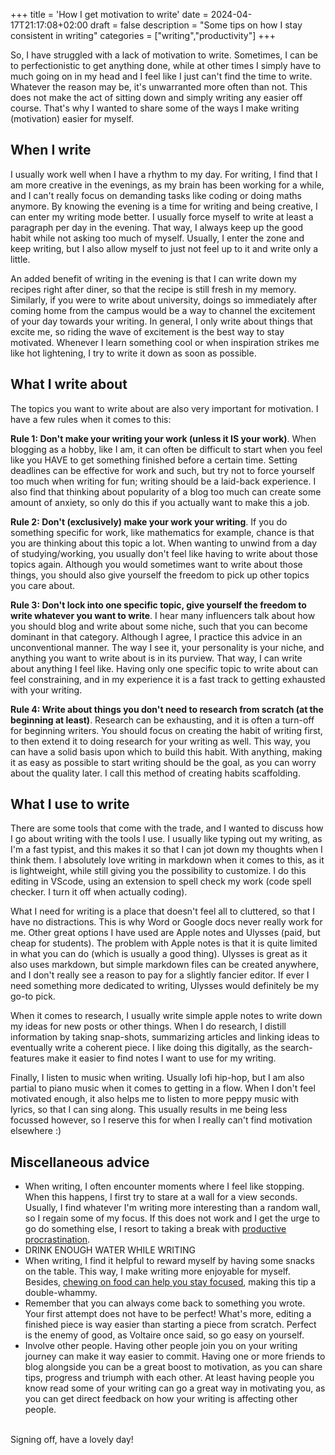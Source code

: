 +++
title = 'How I get motivation to write'
date = 2024-04-17T21:17:08+02:00
draft = false
description = "Some tips on how I stay consistent in writing"
categories = ["writing","productivity"]
+++

So, I have struggled with a lack of motivation to write. Sometimes, I can be to perfectionistic to get anything done, while at other times I simply have to much going on in my head and I feel like I just can't find the time to write. Whatever the reason may be, it's unwarranted more often than not. This does not make the act of sitting down and simply writing any easier off course. That's why I wanted to share some of the ways I make writing (motivation) easier for myself. 


## When I write

I usually work well when I have a rhythm to my day. For writing, I find that I am more creative in the evenings, as my brain has been working for a while, and I can't really focus on demanding tasks like coding or doing maths anymore. By knowing the evening is a time for writing and being creative, I can enter my writing mode better. I usually force myself to write at least a paragraph per day in the evening. That way, I always keep up the good habit while not asking too much of myself. Usually, I enter the zone and keep writing, but I also allow myself to just not feel up to it and write only a little. 

An added benefit of writing in the evening is that I can write down my recipes right after diner, so that the recipe is still fresh in my memory. Similarly, if you were to write about university, doings so immediately after coming home from the campus would be a way to channel the excitement of your day towards your writing. In general, I only write about things that excite me, so riding the wave of excitement is the best way to stay motivated. Whenever I learn something cool or when inspiration strikes me like hot lightening, I try to write it down as soon as possible.

## What I write about

The topics you want to write about are also very important for motivation. I have a few rules when it comes to this:

**Rule 1: Don't make your writing your work (unless it IS your work)**. When blogging as a hobby, like I am, it can often be difficult to start when you feel like you HAVE to get something finished before a certain time. Setting deadlines can be effective for work and such, but try not to force yourself too much when writing for fun; writing should be a laid-back experience. I also find that thinking about popularity of a blog too much can create some amount of anxiety, so only do this if you actually want to make this a job. 


**Rule 2: Don't (exclusively) make your work your writing**. If you do something specific for work, like mathematics for example, chance is that you are thinking about this topic a lot. When wanting to unwind from a day of studying/working, you usually don't feel like having to write about those topics again. Although you would sometimes want to write about those things, you should also give yourself the freedom to pick up other topics you care about. 


**Rule 3: Don't lock into one specific topic, give yourself the freedom to write whatever you want to write**. I hear many influencers talk about how you should blog and write about some niche, such that you can become dominant in that category. Although I agree, I practice this advice in an unconventional manner. The way I see it, your personality is your niche, and anything you want to write about is in its purview. That way, I can write about anything I feel like. Having only one specific topic to write about can feel constraining, and in my experience it is a fast track to getting exhausted with your writing. 


**Rule 4: Write about things you don't need to research from scratch (at the beginning at least)**. Research can be exhausting, and it is often a turn-off for beginning writers. You should focus on creating the habit of writing first, to then extend it to doing research for your writing as well. This way, you can have a solid basis upon which to build this habit. With anything, making it as easy as possible to start writing should be the goal, as you can worry about the quality later. I call this method of creating habits scaffolding. 


## What I use to write

There are some tools that come with the trade, and I wanted to discuss how I go about writing with the tools I use. I usually like typing out my writing, as I'm a fast typist, and this makes it so that I can jot down my thoughts when I think them. I absolutely love writing in markdown when it comes to this, as it is lightweight, while still giving you the possibility to customize. I do this editing in VScode, using an extension to spell check my work (code spell checker. I turn it off when actually coding). 

What I need for writing is a place that doesn't feel all to cluttered, so that I have no distractions. This is why Word or Google docs never really work for me. Other great options I have used are Apple notes and Ulysses (paid, but cheap for students). The problem with Apple notes is that it is quite limited in what you can do (which is usually a good thing). Ulysses is great as it also uses markdown, but simple markdown files can be created anywhere, and I don't really see a reason to pay for a slightly fancier editor. If ever I need something more dedicated to writing, Ulysses would definitely be my go-to pick. 

When it comes to research, I usually write simple apple notes to write down my ideas for new posts or other things. When I do research, I distill information by taking snap-shots, summarizing articles and linking ideas to eventually write a coherent piece. I like doing this digitally, as the search-features make it easier to find notes I want to use for my writing. 

Finally, I listen to music when writing. Usually lofi hip-hop, but I am also partial to piano music when it comes to getting in a flow. When I don't feel motivated enough, it also helps me to listen to more peppy music with lyrics, so that I can sing along. This usually results in me being less focussed however, so I reserve this for when I really can't find motivation elsewhere :)

## Miscellaneous advice

* When writing, I often encounter moments where I feel like stopping. When this happens, I first try to stare at a wall for a view seconds. Usually, I find whatever I'm writing more interesting than a random wall, so I regain some of my focus. If this does not work and I get the urge to go do something else, I resort to taking a break with [productive procrastination](https://paulstapel.github.io/productive-procrastination/). 
* DRINK ENOUGH WATER WHILE WRITING
* When writing, I find it helpful to reward myself by having some snacks on the table. This way, I make writing more enjoyable for myself. Besides, [chewing on food can help you stay focused](https://www.ncbi.nlm.nih.gov/pmc/articles/PMC4449949/), making this tip a double-whammy.
* Remember that you can always come back to something you wrote. Your first attempt does not have to be perfect! What's more, editing a finished piece is way easier than starting a piece from scratch. Perfect is the enemy of good, as Voltaire once said, so go easy on yourself. 
* Involve other people. Having other people join you on your writing journey can make it way easier to commit. Having one or more friends to blog alongside you can be a great boost to motivation, as you can share tips, progress and triumph with each other. At least having people you know read some of your writing can go a great way in motivating you, as you can get direct feedback on how your writing is affecting other people.

\
Signing off, have a lovely day!